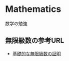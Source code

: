 # Mathematics
数学の勉強

## 無限級数の参考URL
* [基礎的な無限級数の証明](https://examist.jp/mathematics/limit/nikouteiri-kyokugen/)

